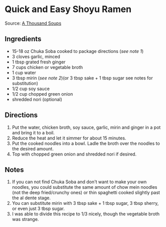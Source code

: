 Quick and Easy Shoyu Ramen
==========================

Source: [A Thousand Soups](http://www.athousandsoups.com/2008/11/guest-post-quick-and-easy-shoyu-ramen.html)

Ingredients
-----------
* 15-18 oz Chuka Soba cooked to package directions (_see note 1_)
* 3 cloves garlic, minced
* 1 tbsp grated fresh ginger
* 7 cups chicken or vegetable broth
* 1 cup water
* 3 tbsp mirin (_see note 2_)(or 3 tbsp sake + 1 tbsp sugar see notes for substitution)
* 1/2 cup soy sauce
* 1/2 cup chopped green onion
* shredded nori (optional)

Directions
----------
1. Put the water, chicken broth, soy sauce, garlic, mirin and ginger in a pot and bring it to a boil. 
2. Reduce the heat and let it simmer for about 15 minutes.
3. Put the cooked noodles into a bowl. Ladle the broth over the noodles to the desired amount.
4. Top with chopped green onion and shredded nori if desired.

Notes
-----
1. If you can not find Chuka Soba and don't want to make your own noodles, you could substitute the same amount of chow mein noodles (not the deep fried/crunchy ones) or thin spaghetti cooked slightly past the al dente stage.
2. You can substitute mirin with 3 tbsp sake + 1 tbsp sugar, 3 tbsp sherry, or even just 3 tbsp sugar.
3. I was able to divide this recipe to 1/3 nicely, though the vegetable broth was strange.
